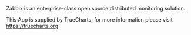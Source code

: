 Zabbix is an enterprise-class open source distributed monitoring solution.

This App is supplied by TrueCharts, for more information please visit https://truecharts.org
